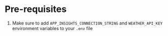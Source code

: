 # Pre-requisites
1. Make sure to add `APP_INSIGHTS_CONNECTION_STRING` and `WEATHER_API_KEY` environment variables to your `.env` file